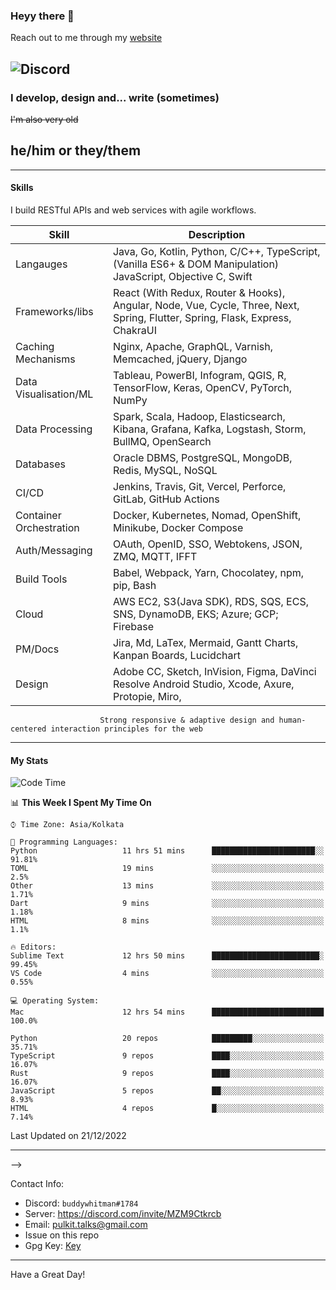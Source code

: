 ### Heyy there 👋

Reach out to me through my [website](https://buddywhitman.vercel.app)

![Discord](https://img.shields.io/discord/491175207122370581?color=black&label=Discord&logo=discord) 
 ----

### I develop, design and... write (sometimes)

~~I'm also very old~~

## he/him or they/them

-----

#### Skills

I build RESTful APIs and web services with agile workflows.

| Skill | Description |
| ----- | ----------- |
| Langauges | Java, Go, Kotlin, Python, C/C++, TypeScript, (Vanilla ES6+ & DOM Manipulation) JavaScript, Objective C, Swift |
| Frameworks/libs | React (With Redux, Router & Hooks), Angular, Node, Vue, Cycle, Three, Next, Spring, Flutter, Spring, Flask, Express, ChakraUI |
| Caching Mechanisms | Nginx, Apache, GraphQL, Varnish, Memcached, jQuery, Django |
| Data Visualisation/ML | Tableau, PowerBI, Infogram, QGIS, R, TensorFlow, Keras, OpenCV, PyTorch, NumPy |
| Data Processing | Spark, Scala, Hadoop, Elasticsearch, Kibana, Grafana, Kafka, Logstash, Storm, BullMQ, OpenSearch |
| Databases | Oracle DBMS, PostgreSQL, MongoDB, Redis, MySQL, NoSQL |
| CI/CD | Jenkins, Travis, Git, Vercel, Perforce, GitLab, GitHub Actions |
| Container Orchestration | Docker, Kubernetes, Nomad, OpenShift, Minikube, Docker Compose |
| Auth/Messaging | OAuth, OpenID, SSO, Webtokens, JSON, ZMQ, MQTT, IFFT
| Build Tools | Babel, Webpack, Yarn, Chocolatey, npm, pip, Bash |
| Cloud | AWS EC2, S3(Java SDK), RDS, SQS, ECS, SNS, DynamoDB, EKS; Azure; GCP; Firebase |
| PM/Docs | Jira, Md, LaTex, Mermaid, Gantt Charts, Kanpan Boards, Lucidchart |
| Design | Adobe CC, Sketch, InVision, Figma, DaVinci Resolve Android Studio, Xcode, Axure, Protopie, Miro,
                        Strong responsive & adaptive design and human-centered interaction principles for the web              

-----



#### My Stats

<!--START_SECTION:waka-->
![Code Time](http://img.shields.io/badge/Code%20Time-968%20hrs%2010%20mins-blue)

📊 **This Week I Spent My Time On** 

```text
⌚︎ Time Zone: Asia/Kolkata

💬 Programming Languages: 
Python                   11 hrs 51 mins      ███████████████████████░░   91.81% 
TOML                     19 mins             ░░░░░░░░░░░░░░░░░░░░░░░░░   2.5% 
Other                    13 mins             ░░░░░░░░░░░░░░░░░░░░░░░░░   1.71% 
Dart                     9 mins              ░░░░░░░░░░░░░░░░░░░░░░░░░   1.18% 
HTML                     8 mins              ░░░░░░░░░░░░░░░░░░░░░░░░░   1.1%

🔥 Editors: 
Sublime Text             12 hrs 50 mins      ████████████████████████░   99.45% 
VS Code                  4 mins              ░░░░░░░░░░░░░░░░░░░░░░░░░   0.55%

💻 Operating System: 
Mac                      12 hrs 54 mins      █████████████████████████   100.0%

```
```text
Python                   20 repos            █████████░░░░░░░░░░░░░░░░   35.71% 
TypeScript               9 repos             ████░░░░░░░░░░░░░░░░░░░░░   16.07% 
Rust                     9 repos             ████░░░░░░░░░░░░░░░░░░░░░   16.07% 
JavaScript               5 repos             ██░░░░░░░░░░░░░░░░░░░░░░░   8.93% 
HTML                     4 repos             █░░░░░░░░░░░░░░░░░░░░░░░░   7.14%

```



 Last Updated on 21/12/2022
<!--END_SECTION:waka-->

-----
-->

Contact Info:

- Discord: `buddywhitman#1784`
- Server: https://discord.com/invite/MZM9Ctkrcb
- Email: pulkit.talks@gmail.com
- Issue on this repo
- Gpg Key: [Key](https://github.com/buddywhitman.gpg)

-----
Have a Great Day!

